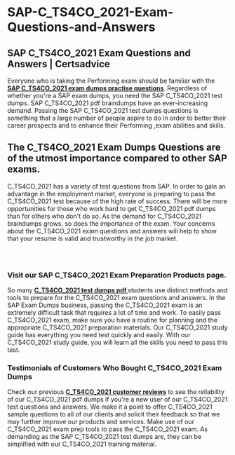 # SAP-C_TS4CO_2021-Exam-Questions-and-Answers
<h2><strong>SAP C_TS4CO_2021 Exam Questions and Answers | Certsadvice</strong></h2> <p>Everyone who is taking the Performing exam should be familiar with the <a href="http://www.certsadvice.com/sap/c_ts4co_2021-practice-questions"><strong>SAP C_TS4CO_2021 exam dumps practise questions</strong></a>. Regardless of whether you&#39;re a SAP exam dumps, you need the SAP C_TS4CO_2021 test dumps. SAP C_TS4CO_2021 pdf braindumps have an ever-increasing demand. Passing the SAP C_TS4CO_2021 test dumps questions is something that a large number of people aspire to do in order to better their career prospects and to enhance their Performing ,exam abilities and skills.</p> <h2><strong>The C_TS4CO_2021 Exam Dumps Questions are of the utmost importance compared to other SAP exams.</strong></h2> <p>C_TS4CO_2021 has a variety of test questions from SAP. In order to gain an advantage in the employment market, everyone is preparing to pass the C_TS4CO_2021 test because of the high rate of success. There will be more opportunities for those who work hard to get C_TS4CO_2021 pdf dumps than for others who don&#39;t do so. As the demand for C_TS4CO_2021 braindumps grows, so does the importance of the exam. Your concerns about the C_TS4CO_2021 exam questions and answers will help to show that your resume is valid and trustworthy in the job market.</p> <p><a href="http://www.certsadvice.com/sap/c_ts4co_2021-practice-questions" style="display: block; padding: 1em 0; text-align: center; "><img alt="" src="https://1.bp.blogspot.com/-RUOr8Wn-CRk/YUYAxC8kcHI/AAAAAAAAAnw/F7BbdI3tw8QDj5z8iX0vQAioQzKiUxduwCLcBGAsYHQ/s0/unnamed.jpg" /></a></p> <h3><strong>Visit our SAP C_TS4CO_2021 Exam Preparation Products page.</strong></h3> <p>So many <a href="http://www.certsadvice.com/sap/c_ts4co_2021-practice-questions"><strong>C_TS4CO_2021 test dumps pdf </strong></a>students use distinct methods and tools to prepare for the C_TS4CO_2021 exam questions and answers. In the SAP Exam Dumps business, passing the C_TS4CO_2021 exam is an extremely difficult task that requires a lot of time and work. To easily pass C_TS4CO_2021 exam, make sure you have a routine for planning and the appropriate C_TS4CO_2021 preparation materials. Our C_TS4CO_2021 study guide has everything you need test quickly and easily. With our C_TS4CO_2021 study guide, you will learn all the skills you need to pass this test.</p> <h3><strong>Testimonials of Customers Who Bought C_TS4CO_2021 Exam Dumps</strong></h3> <p>Check our previous <a href="http://www.certsadvice.com/sap/c_ts4co_2021-practice-questions"><strong>C_TS4CO_2021 customer reviews</strong></a> to see the reliability of our C_TS4CO_2021 pdf dumps if you&#39;re a new user of our C_TS4CO_2021 test questions and answers. We make it a point to offer C_TS4CO_2021 sample questions to all of our clients and solicit their feedback so that we may further improve our products and services. Make use of our C_TS4CO_2021 exam prep tools to pass the C_TS4CO_2021 exam. As demanding as the SAP C_TS4CO_2021 test dumps are, they can be simplified with our C_TS4CO_2021 training material.</p>
